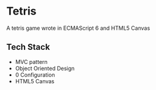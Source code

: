 # Tetris

A tetris game wrote in ECMAScript 6 and HTML5 Canvas

## Tech Stack

- MVC pattern
- Object Oriented Design
- 0 Configuration
- HTML5 Canvas